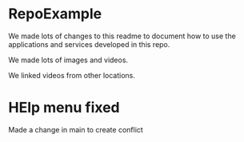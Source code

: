 # RepoExample 

We made lots of changes to this readme to document how to use the applications and services developed in this repo.

We made lots of images and videos.

We linked videos from other locations.

HElp menu fixed
=======
Made a change in main to create conflict
